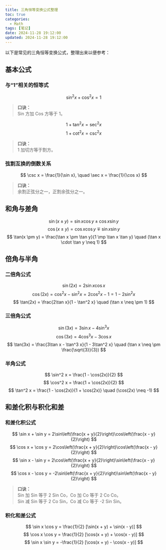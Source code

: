 ```yaml
---
title: 三角恒等变换公式整理
toc: true
categories:
  - Math
tags: [笔记]
date: 2024-11-28 19:12:00
updated: 2024-11-28 19:12:00
---
```


以下是常见的三角恒等变换公式，整理出来以便参考：

## 基本公式

### 与“1”相关的恒等式

$$
\sin^2 x + \cos^2 x = 1
$$

> **口诀：**  
> Sin 方加 Cos 方等于 1。

$$
1 + \tan^2 x = \sec^2 x
$$
$$
1 + \cot^2 x = \csc^2 x
$$

> **口诀：**  
> 1 加切方等于割方。

### 弦割互换的倒数关系

$$
\csc x = \frac{1}{\sin x}, \quad \sec x = \frac{1}{\cos x}
$$

> **口诀：**  
> 余割正弦分之一，正割余弦分之一。

## 和角与差角

$$
\sin(x \pm y) = \sin x \cos y \pm \cos x \sin y
$$
$$
\cos(x \pm y) = \cos x \cos y \mp \sin x \sin y
$$
$$
\tan(x \pm y) = \frac{\tan x \pm \tan y}{1 \mp \tan x \tan y} \quad (\tan x \cdot \tan y \neq 1)
$$

## 倍角与半角

### 二倍角公式

$$
\sin(2x) = 2\sin x \cos x
$$
$$
\cos(2x) = \cos^2 x - \sin^2 x = 2\cos^2 x - 1 = 1 - 2\sin^2 x
$$
$$
\tan(2x) = \frac{2\tan x}{1 - \tan^2 x} \quad (\tan x \neq \pm 1)
$$

### 三倍角公式

$$
\sin(3x) = 3\sin x - 4\sin^3 x
$$
$$
\cos(3x) = 4\cos^3 x - 3\cos x
$$
$$
\tan(3x) = \frac{3\tan x - \tan^3 x}{1 - 3\tan^2 x} \quad (\tan x \neq \pm \frac{\sqrt{3}}{3})
$$

### 半角公式

$$
\sin^2 x = \frac{1 - \cos(2x)}{2}
$$
$$
\cos^2 x = \frac{1 + \cos(2x)}{2}
$$
$$
\tan^2 x = \frac{1 - \cos(2x)}{1 + \cos(2x)} \quad (\cos(2x) \neq -1)
$$

## 和差化积与积化和差

### 和差化积公式

$$
\sin x + \sin y = 2\sin\left(\frac{x + y}{2}\right)\cos\left(\frac{x - y}{2}\right)
$$
$$
\cos x + \cos y = 2\cos\left(\frac{x + y}{2}\right)\cos\left(\frac{x - y}{2}\right)
$$
$$
\sin x - \sin y = 2\cos\left(\frac{x + y}{2}\right)\sin\left(\frac{x - y}{2}\right)
$$
$$
\cos x - \cos y = -2\sin\left(\frac{x + y}{2}\right)\sin\left(\frac{x - y}{2}\right)
$$

> **口诀：**  
> Sin 加 Sin 等于 2 Sin Co，Co 加 Co 等于 2 Co Co。  
> Sin 减 Sin 等于 2 Co Sin，Co 减 Co 等于 -2 Sin Sin。

### 积化和差公式

$$
\sin x \cos y = \frac{1}{2} [\sin(x + y) + \sin(x - y)]
$$
$$
\cos x \cos y = \frac{1}{2} [\cos(x + y) + \cos(x - y)]
$$
$$
\sin x \sin y = -\frac{1}{2} [\cos(x + y) - \cos(x - y)]
$$
